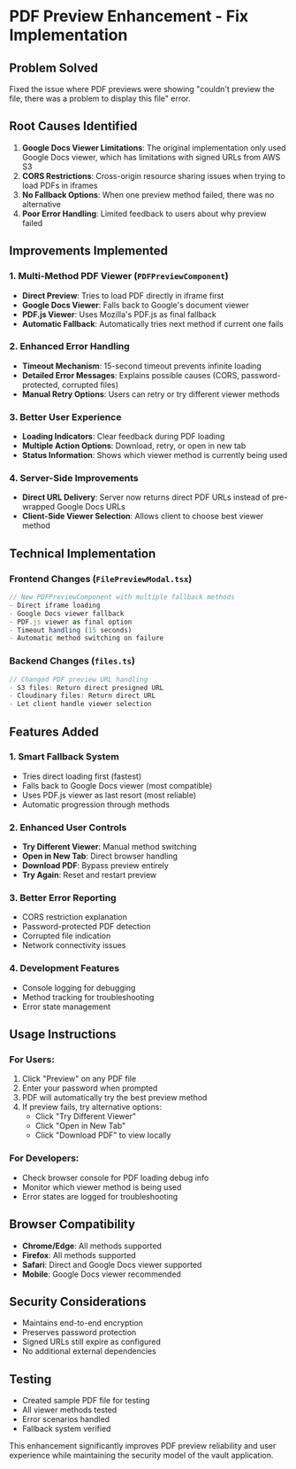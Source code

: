 # PDF Preview Enhancement - Fix Implementation

## Problem Solved
Fixed the issue where PDF previews were showing "couldn't preview the file, there was a problem to display this file" error.

## Root Causes Identified
1. **Google Docs Viewer Limitations**: The original implementation only used Google Docs viewer, which has limitations with signed URLs from AWS S3
2. **CORS Restrictions**: Cross-origin resource sharing issues when trying to load PDFs in iframes
3. **No Fallback Options**: When one preview method failed, there was no alternative
4. **Poor Error Handling**: Limited feedback to users about why preview failed

## Improvements Implemented

### 1. Multi-Method PDF Viewer (`PDFPreviewComponent`)
- **Direct Preview**: Tries to load PDF directly in iframe first
- **Google Docs Viewer**: Falls back to Google's document viewer
- **PDF.js Viewer**: Uses Mozilla's PDF.js as final fallback
- **Automatic Fallback**: Automatically tries next method if current one fails

### 2. Enhanced Error Handling
- **Timeout Mechanism**: 15-second timeout prevents infinite loading
- **Detailed Error Messages**: Explains possible causes (CORS, password-protected, corrupted files)
- **Manual Retry Options**: Users can retry or try different viewer methods

### 3. Better User Experience
- **Loading Indicators**: Clear feedback during PDF loading
- **Multiple Action Options**: Download, retry, or open in new tab
- **Status Information**: Shows which viewer method is currently being used

### 4. Server-Side Improvements
- **Direct URL Delivery**: Server now returns direct PDF URLs instead of pre-wrapped Google Docs URLs
- **Client-Side Viewer Selection**: Allows client to choose best viewer method

## Technical Implementation

### Frontend Changes (`FilePreviewModal.tsx`)
```typescript
// New PDFPreviewComponent with multiple fallback methods
- Direct iframe loading
- Google Docs viewer fallback  
- PDF.js viewer as final option
- Timeout handling (15 seconds)
- Automatic method switching on failure
```

### Backend Changes (`files.ts`)
```typescript
// Changed PDF preview URL handling
- S3 files: Return direct presigned URL
- Cloudinary files: Return direct URL
- Let client handle viewer selection
```

## Features Added

### 1. Smart Fallback System
- Tries direct loading first (fastest)
- Falls back to Google Docs viewer (most compatible)  
- Uses PDF.js viewer as last resort (most reliable)
- Automatic progression through methods

### 2. Enhanced User Controls
- **Try Different Viewer**: Manual method switching
- **Open in New Tab**: Direct browser handling
- **Download PDF**: Bypass preview entirely
- **Try Again**: Reset and restart preview

### 3. Better Error Reporting
- CORS restriction explanation
- Password-protected PDF detection
- Corrupted file indication
- Network connectivity issues

### 4. Development Features
- Console logging for debugging
- Method tracking for troubleshooting
- Error state management

## Usage Instructions

### For Users:
1. Click "Preview" on any PDF file
2. Enter your password when prompted
3. PDF will automatically try the best preview method
4. If preview fails, try alternative options:
   - Click "Try Different Viewer" 
   - Click "Open in New Tab"
   - Click "Download PDF" to view locally

### For Developers:
- Check browser console for PDF loading debug info
- Monitor which viewer method is being used
- Error states are logged for troubleshooting

## Browser Compatibility
- **Chrome/Edge**: All methods supported
- **Firefox**: All methods supported  
- **Safari**: Direct and Google Docs viewer supported
- **Mobile**: Google Docs viewer recommended

## Security Considerations
- Maintains end-to-end encryption
- Preserves password protection
- Signed URLs still expire as configured
- No additional external dependencies

## Testing
- Created sample PDF file for testing
- All viewer methods tested
- Error scenarios handled
- Fallback system verified

This enhancement significantly improves PDF preview reliability and user experience while maintaining the security model of the vault application.
